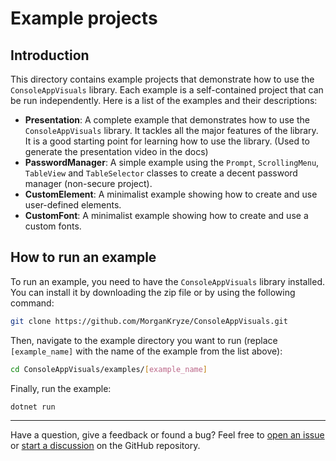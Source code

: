 # Example projects

## Introduction

This directory contains example projects that demonstrate how to use the `ConsoleAppVisuals` library. Each example is a self-contained project that can be run independently. Here is a list of the examples and their descriptions:

- **Presentation**: A complete example that demonstrates how to use the `ConsoleAppVisuals` library. It tackles all the major features of the library. It is a good starting point for learning how to use the library. (Used to generate the presentation video in the docs)
- **PasswordManager**: A simple example using the `Prompt`, `ScrollingMenu`, `TableView` and `TableSelector` classes to create a decent password manager (non-secure project).
- **CustomElement**: A minimalist example showing how to create and use user-defined elements.
- **CustomFont**: A minimalist example showing how to create and use a custom fonts.

## How to run an example

To run an example, you need to have the `ConsoleAppVisuals` library installed. You can install it by downloading the zip file or by using the following command:

```bash
git clone https://github.com/MorganKryze/ConsoleAppVisuals.git
```

Then, navigate to the example directory you want to run (replace `[example_name]` with the name of the example from the list above):

```bash
cd ConsoleAppVisuals/examples/[example_name]
```

Finally, run the example:

```bash
dotnet run
```

---

Have a question, give a feedback or found a bug? Feel free to [open an issue](https://github.com/MorganKryze/ConsoleAppVisuals/issues) or [start a discussion](https://github.com/MorganKryze/ConsoleAppVisuals/discussions) on the GitHub repository.
